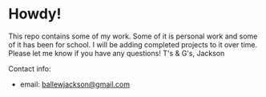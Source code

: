 # Howdy!
This repo contains some of my work. Some of it is personal work and some of it has been for school. I will be adding completed projects to it over time. Please let me know if you have any questions!
T's & G's,
Jackson

Contact info:
 - email: ballewjackson@gmail.com
